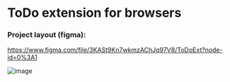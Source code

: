 # ToDo extension for browsers

### Project layout (figma):
https://www.figma.com/file/3KASt9Kn7wkmzAChJq97V8/ToDoExt?node-id=0%3A1

![image](https://user-images.githubusercontent.com/50780822/145466320-4a32122a-9961-455d-8f85-fafd1b1d02d0.png)

